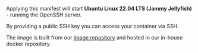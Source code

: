 Applying this manifest will start **Ubuntu Linux 22.04 LTS (Jammy Jellyfish)** - running the OpenSSH server.

By providing a public SSH key you can access your container via SSH.

The image is built from our [image repository](https://github.com/deic-dk/sciencedata_images) and hosted in our in-house docker repository.

